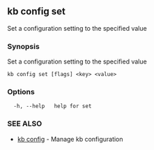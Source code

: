 ## kb config set

Set a configuration setting to the specified value

### Synopsis

Set a configuration setting to the specified value

```
kb config set [flags] <key> <value>
```

### Options

```
  -h, --help   help for set
```

### SEE ALSO

* [kb config](kb_config.md)	 - Manage kb configuration

